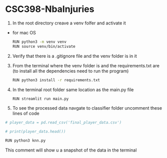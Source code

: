 # CSC398-NbaInjuries

1. In the root directory creave a venv folfer and activate it 
 
  - for mac OS 
    ```bash
    RUN python3 -m venv venv
    RUN source venv/bin/activate 

2. Verify that there is a .gitignore file and the venv folder is in it 

3.  From the terminal where the venv folder is and the requirements.txt are (to install all the dependencies need to run the program)
    ```bash 
    RUN python3 install -r requirements.txt
    ```
4. In the terminal root folder same location as the main.py file 
    ```bash
    RUN streamlit run main.py
    ```

5. To see the processed data navgate to classifier folder 
uncomment these lines of code 
```python
# player_data = pd.read_csv('final_player_data.csv') 

# print(player_data.head())
```

```bash
RUN python3 knn.py
```
This comment will show u a snapshot of the data in the terminal



    


